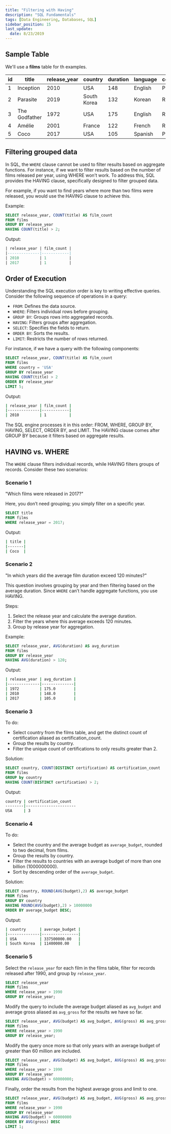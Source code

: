 ```yaml
---
title: "Filtering with Having"
description: "SQL Fundamentals"
tags: [Data Engineering, Databases, SQL]
sidebar_position: 15
last_update:
  date: 8/23/2019
---
```



## Sample Table

We'll use a **films** table for th examples. 


| id | title        | release_year | country     | duration | language | certification | gross      | budget     |
|----|--------------|--------------|-------------|----------|----------|---------------|------------|------------|
| 1  | Inception    | 2010         | USA         | 148      | English  | PG-13         | 829895144  | 160000000  |
| 2  | Parasite     | 2019         | South Korea | 132      | Korean   | R             | 257590152  | 11400000   |
| 3  | The Godfather| 1972         | USA         | 175      | English  | R             | 246120986  | 6000000    |
| 4  | Amélie       | 2001         | France      | 122      | French   | R             | 174200000  | 10000000   |
| 5  | Coco         | 2017         | USA         | 105      | Spanish  | PG            | 807082196  | 175000000  |


## Filtering grouped data

In SQL, the `WHERE` clause cannot be used to filter results based on aggregate functions. For instance, if we want to filter results based on the number of films released per year, using WHERE won’t work. To address this, SQL provides the HAVING clause, specifically designed to filter grouped data. 

For example, if you want to find years where more than two films were released, you would use the HAVING clause to achieve this.

Example:

```sql
SELECT release_year, COUNT(title) AS film_count
FROM films
GROUP BY release_year
HAVING COUNT(title) > 2;
```

Output:

```sql
| release_year | film_count |
|--------------|------------|
| 2010         | 1          |
| 2017         | 1          |
```

## Order of Execution

Understanding the SQL execution order is key to writing effective queries. Consider the following sequence of operations in a query:

- `FROM`: Defines the data source.
- `WHERE`: Filters individual rows before grouping.
- `GROUP BY`: Groups rows into aggregated records.
- `HAVING`: Filters groups after aggregation.
- `SELECT`: Specifies the fields to return.
- `ORDER BY`: Sorts the results.
- `LIMIT`: Restricts the number of rows returned.

For instance, if we have a query with the following components:

```sql
SELECT release_year, COUNT(title) AS film_count
FROM films
WHERE country = 'USA'
GROUP BY release_year
HAVING COUNT(title) > 2
ORDER BY release_year
LIMIT 5;
```

Output:

```bash
| release_year | film_count |
|--------------|------------|
| 2010         | 1          |
```

The SQL engine processes it in this order: FROM, WHERE, GROUP BY, HAVING, SELECT, ORDER BY, and LIMIT. The HAVING clause comes after GROUP BY because it filters based on aggregate results.


## HAVING vs. WHERE

The `WHERE` clause filters individual records, while HAVING filters groups of records. Consider these two scenarios:

### Scenario 1

"Which films were released in 2017?"

Here, you don’t need grouping; you simply filter on a specific year.
  
```sql
SELECT title
FROM films
WHERE release_year = 2017;
```

Output:

```bash
| title |
|-------|
| Coco  |
```


### Scenario 2

"In which years did the average film duration exceed 120 minutes?"

This question involves grouping by year and then filtering based on the average duration. Since `WHERE` can’t handle aggregate functions, you use HAVING.
  
Steps:

1. Select the release year and calculate the average duration.
2. Filter the years where this average exceeds 120 minutes.
3. Group by release year for aggregation.

Example:

```sql
SELECT release_year, AVG(duration) AS avg_duration
FROM films
GROUP BY release_year
HAVING AVG(duration) > 120;
```

Output:

```bash
| release_year | avg_duration |
|--------------|--------------|
| 1972         | 175.0        |
| 2010         | 148.0        |
| 2017         | 105.0        | 
```

### Scenario 3 

To do:

- Select country from the films table, and get the distinct count of certification aliased as certification_count.
- Group the results by country.
- Filter the unique count of certifications to only results greater than 2.

Solution:

```sql
SELECT country, COUNT(DISTINCT certification) AS certification_count
FROM films
GROUP by country
HAVING COUNT(DISTINCT certification) > 2;
```

Output:

```bash
country | certification_count
--------|----------------------
USA     | 3
```

### Scenario 4

To do:

- Select the country and the average budget as `average_budget`, rounded to two decimal, from films.
- Group the results by country.
- Filter the results to countries with an average budget of more than one billion (1000000000).
- Sort by descending order of the `average_budget`.

Solution:

```sql
SELECT country, ROUND(AVG(budget),2) AS average_budget
FROM films 
GROUP BY country 
HAVING ROUND(AVG(budget),2) > 10000000 
ORDER BY average_budget DESC;  
```

Output:

```bash
| country      | average_budget |
|--------------|----------------|
| USA          | 337500000.00   |
| South Korea  | 11400000.00    |
```



### Scenario 5

Select the `release_year` for each film in the films table, filter for records released after 1990, and group by `release_year`.

```sql
SELECT release_year
FROM films 
WHERE release_year > 1990 
GROUP BY release_year; 
```

Modify the query to include the average budget aliased as `avg_budget` and average gross aliased as `avg_gross` for the results we have so far.

```sql
SELECT release_year, AVG(budget) AS avg_budget, AVG(gross) AS avg_gross
FROM films
WHERE release_year > 1990
GROUP BY release_year;
```

Modify the query once more so that only years with an average budget of greater than 60 million are included.

```sql
SELECT release_year, AVG(budget) AS avg_budget, AVG(gross) AS avg_gross
FROM films
WHERE release_year > 1990
GROUP BY release_year
HAVING AVG(budget) > 60000000; 
```

Finally, order the results from the highest average gross and limit to one.

```sql
SELECT release_year, AVG(budget) AS avg_budget, AVG(gross) AS avg_gross
FROM films
WHERE release_year > 1990
GROUP BY release_year
HAVING AVG(budget) > 60000000
ORDER BY AVG(gross) DESC
LIMIT 1;
```